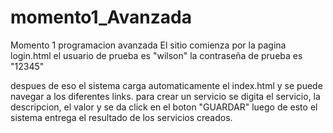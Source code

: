 # momento1_Avanzada
Momento 1 programacion avanzada
El sitio comienza por la pagina login.html
el usuario de prueba es "wilson"
la contraseña de prueba es "12345"

despues de eso el sistema carga automaticamente el index.html y se puede navegar a los diferentes links.
para crear un servicio se digita el servicio, la descripcion, el valor y se da click en el boton "GUARDAR"
luego de esto el sistema entrega el resultado de los servicios creados.
